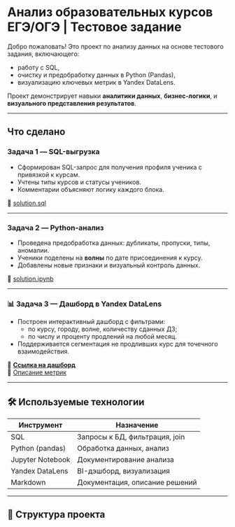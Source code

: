 # Анализ образовательных курсов ЕГЭ/ОГЭ | Тестовое задание

Добро пожаловать! Это проект по анализу данных на основе тестового задания, включающего:

- работу с SQL,
- очистку и предобработку данных в Python (Pandas),
- визуализацию ключевых метрик в Yandex DataLens.

Проект демонстрирует навыки **аналитики данных**, **бизнес-логики**, и **визуального представления результатов**.

---

## Что сделано

### Задача 1 — SQL-выгрузка

- Сформирован SQL-запрос для получения профиля ученика с привязкой к курсам.
- Учтены типы курсов и статусы учеников.
- Комментарии объясняют логику каждого блока.

📄 [solution.sql](./task_1_sql/solution.sql)

---

### Задача 2 — Python-анализ

- Проведена предобработка данных: дубликаты, пропуски, типы, аномалии.
- Ученики поделены на **волны** по дате присоединения к курсу.
- Добавлены новые признаки и визуальный контроль данных.

📓 [solution.ipynb](./task_2_analysis/solution.ipynb)

---

### 📊 Задача 3 — Дашборд в Yandex DataLens

- Построен интерактивный дашборд с фильтрами:
  - по курсу, городу, волне, количеству сданных ДЗ;
  - по числу и проценту продлений на любой месяц.
- Поддерживается сегментация не продливших курс для точечного взаимодействия.

🔗 **[Ссылка на дашборд](https://datalens.yandex/jq18i0q8bhu65)**  
📘 [Описание метрик](./task_3_datalens/metrics_description.md)

---

## 🛠 Используемые технологии

| Инструмент        | Назначение                         |
|------------------|------------------------------------|
| SQL              | Запросы к БД, фильтрация, join     |
| Python (pandas)  | Обработка данных, анализ           |
| Jupyter Notebook | Документирование анализа           |
| Yandex DataLens  | BI-дэшборд, визуализация           |
| Markdown         | Документация, описание решений     |

---

## 🧩 Структура проекта

